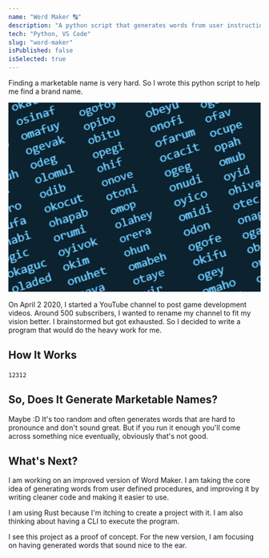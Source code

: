 ```yaml
---
name: "Word Maker 🔠"
description: "A python script that generates words from user instructions."
tech: "Python, VS Code"
slug: "word-maker"
isPublished: false
isSelected: true
---
```


Finding a marketable name is very hard. So I wrote this python script to help me find a brand name.

![A screen with words generated by Word Maker](../images/word-maker/01-word-maker-output.png)

On April 2 2020, I started a YouTube channel to post game development videos. Around 500 subscribers, I wanted to rename my channel to fit my vision better. I brainstormed but got exhausted. So I decided to write a program that would do the heavy work for me.

## How It Works
`12312`

## So, Does It Generate Marketable Names?
Maybe :D It's too random and often generates words that are hard to pronounce and don't sound great. But if you run it enough you'll come across something nice eventually, obviously that's not good.

## What's Next?
I am working on an improved version of Word Maker. I am taking the core idea of generating words from user defined procedures, and improving it by writing cleaner code and making it easier to use.

I am using Rust because I'm itching to create a project with it. I am also thinking about having a CLI to execute the program.

I see this project as a proof of concept. For the new version, I am focusing on having generated words that sound nice to the ear.